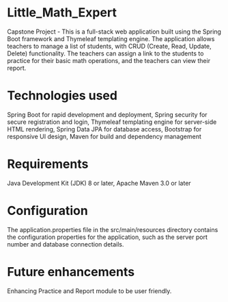 # Little_Math_Expert
Capstone Project - This is a full-stack web application built using the Spring Boot framework and Thymeleaf templating engine. The application allows teachers to manage a list of students, with CRUD (Create, Read, Update, Delete) functionality. The teachers can assign a link to the students to practice for their basic math operations, and the teachers can view their report. 

# Technologies used

Spring Boot for rapid development and deployment, 
Spring security for secure registration and login, 
Thymeleaf templating engine for server-side HTML rendering, 
Spring Data JPA for database access, 
Bootstrap for responsive UI design, 
Maven for build and dependency management

# Requirements

Java Development Kit (JDK) 8 or later, 
Apache Maven 3.0 or later

# Configuration

The application.properties file in the src/main/resources directory contains the configuration properties for the application, such as the server port number and database connection details.

# Future enhancements

Enhancing Practice and Report module to be user friendly.